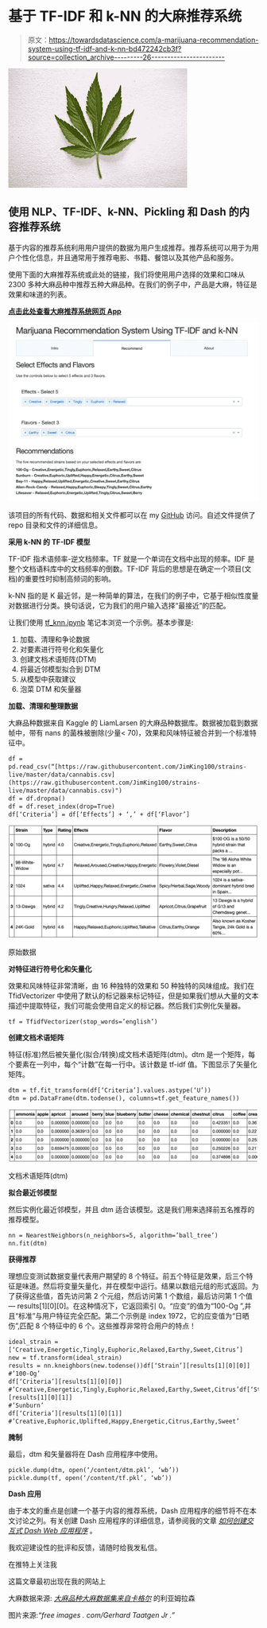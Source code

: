 # 基于 TF-IDF 和 k-NN 的大麻推荐系统

> 原文：<https://towardsdatascience.com/a-marijuana-recommendation-system-using-tf-idf-and-k-nn-bd472242cb3f?source=collection_archive---------26----------------------->

![](img/52142fae44a8497e3652e55326171826.png)

## 使用 NLP、TF-IDF、k-NN、Pickling 和 Dash 的内容推荐系统

基于内容的推荐系统利用用户提供的数据为用户生成推荐。推荐系统可以用于为用户个性化信息，并且通常用于推荐电影、书籍、餐馆以及其他产品和服务。

使用下面的大麻推荐系统或此处的链接，我们将使用用户选择的效果和口味从 2300 多种大麻品种中推荐五种大麻品种。在我们的例子中，产品是大麻，特征是效果和味道的列表。

[**点击此处查看大麻推荐系统网页 App**](https://strains-live.herokuapp.com)

![](img/172922947f95dee024cb394952d0116f.png)

该项目的所有代码、数据和相关文件都可以在 my [GitHub](https://github.com/JimKing100/strains-live) 访问。自述文件提供了 repo 目录和文件的详细信息。

**采用 k-NN 的 TF-IDF 模型**

TF-IDF 指术语频率-逆文档频率。TF 就是一个单词在文档中出现的频率。IDF 是整个文档语料库中的文档频率的倒数。TF-IDF 背后的思想是在确定一个项目(文档)的重要性时抑制高频词的影响。

k-NN 指的是 K 最近邻，是一种简单的算法，在我们的例子中，它基于相似性度量对数据进行分类。换句话说，它为我们的用户输入选择“最接近”的匹配。

让我们使用 [tf_knn.ipynb](https://github.com/JimKing100/strains-live/blob/master/model/tf_knn.ipynb) 笔记本浏览一个示例。基本步骤是:

1.  加载、清理和争论数据
2.  对要素进行符号化和矢量化
3.  创建文档术语矩阵(DTM)
4.  将最近邻模型拟合到 DTM
5.  从模型中获取建议
6.  泡菜 DTM 和矢量器

**加载、清理和整理数据**

大麻品种数据来自 Kaggle 的 LiamLarsen 的大麻品种数据库。数据被加载到数据帧中，带有 nans 的菌株被删除(少量< 70)，效果和风味特征被合并到一个标准特征中。

```
df = pd.read_csv(“[https://raw.githubusercontent.com/JimKing100/strains-live/master/data/cannabis.csv](https://raw.githubusercontent.com/JimKing100/strains-live/master/data/cannabis.csv)")
df = df.dropna()
df = df.reset_index(drop=True)
df[‘Criteria’] = df[‘Effects’] + ‘,’ + df[‘Flavor’]
```

![](img/7b46a02d262fd0c4e856b9ae3c0c137a.png)

原始数据

**对特征进行符号化和矢量化**

效果和风味特征非常清晰，由 16 种独特的效果和 50 种独特的风味组成。我们在 TfidVectorizer 中使用了默认的标记器来标记特征，但是如果我们想从大量的文本描述中提取特征，我们可能会使用自定义的标记器。然后我们实例化矢量器。

```
tf = TfidfVectorizer(stop_words=’english’)
```

**创建文档术语矩阵**

特征(标准)然后被矢量化(拟合/转换)成文档术语矩阵(dtm)。dtm 是一个矩阵，每个要素在一列中，每个“计数”在每一行中。该计数是 tf-idf 值。下图显示了矢量化矩阵。

```
dtm = tf.fit_transform(df[‘Criteria’].values.astype(‘U’))
dtm = pd.DataFrame(dtm.todense(), columns=tf.get_feature_names())
```

![](img/9a9031f902176d17557c15e7f3e736b3.png)

文档术语矩阵(dtm)

**拟合最近邻模型**

然后实例化最近邻模型，并且 dtm 适合该模型。这是我们用来选择前五名推荐的推荐模型。

```
nn = NearestNeighbors(n_neighbors=5, algorithm=’ball_tree’)
nn.fit(dtm)
```

**获得推荐**

理想应变测试数据变量代表用户期望的 8 个特征。前五个特征是效果，后三个特征是味道。然后将变量矢量化，并在模型中运行。结果以数组元组的形式返回。为了获得这些值，首先访问第 2 个元组，然后访问第 1 个数组，最后访问第 1 个值— results[1][0][0]。在这种情况下，它返回索引 0。“应变”的值为“100-Og ”,并且“标准”与用户特征完全匹配。第二个示例是 index 1972，它的应变值为“日晒伤”,匹配 8 个特征中的 6 个。这些推荐非常符合用户的特点！

```
ideal_strain = [‘Creative,Energetic,Tingly,Euphoric,Relaxed,Earthy,Sweet,Citrus’]
new = tf.transform(ideal_strain)
results = nn.kneighbors(new.todense())df[‘Strain’][results[1][0][0]]
#’100-Og’
df[‘Criteria’][results[1][0][0]]
#’Creative,Energetic,Tingly,Euphoric,Relaxed,Earthy,Sweet,Citrus’df[‘Strain’][results[1][0][1]]
#’Sunburn’
df[‘Criteria’][results[1][0][1]]
#’Creative,Euphoric,Uplifted,Happy,Energetic,Citrus,Earthy,Sweet’
```

**腌制**

最后，dtm 和矢量器将在 Dash 应用程序中使用。

```
pickle.dump(dtm, open(‘/content/dtm.pkl’, ‘wb’))
pickle.dump(tf, open(‘/content/tf.pkl’, ‘wb’))
```

**Dash 应用**

由于本文的重点是创建一个基于内容的推荐系统，Dash 应用程序的细节将不在本文讨论之列。有关创建 Dash 应用程序的详细信息，请参阅我的文章 [*如何创建交互式 Dash Web 应用程序*](/how-to-create-an-interactive-dash-web-application-11ea210aa6d9) 。

我欢迎建设性的批评和反馈，请随时给我发私信。

在推特上关注我

这篇文章最初出现在我的网站上

大麻数据来源: [*大麻品种大麻数据集来自卡格尔*](https://www.kaggle.com/kingburrito666/cannabis-strains) 的利亚姆拉森

图片来源:*“free images . com/Gerhard Taatgen Jr .”*